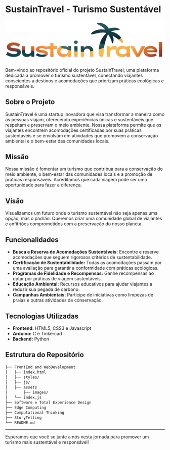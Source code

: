 # SustainTravel - Turismo Sustentável

<img src="https://github.com/murilloliveiraz/GlobalSolution/blob/main/FrontendAndWebDev/assets/images/Logo.png" alt="Logo">

Bem-vindo ao repositório oficial do projeto SustainTravel, uma plataforma dedicada a promover o turismo sustentável, conectando viajantes conscientes a destinos e acomodações que priorizam práticas ecológicas e responsáveis.

## Sobre o Projeto

SustainTravel é uma startup inovadora que visa transformar a maneira como as pessoas viajam, oferecendo experiências únicas e sustentáveis que respeitam e preservam o meio ambiente. Nossa plataforma permite que os viajantes encontrem acomodações certificadas por suas práticas sustentáveis e se envolvam em atividades que promovem a conservação ambiental e o bem-estar das comunidades locais.

## Missão

Nossa missão é fomentar um turismo que contribua para a conservação do meio ambiente, o bem-estar das comunidades locais e a promoção de práticas responsáveis. Acreditamos que cada viagem pode ser uma oportunidade para fazer a diferença.

## Visão

Visualizamos um futuro onde o turismo sustentável não seja apenas uma opção, mas o padrão. Queremos criar uma comunidade global de viajantes e anfitriões comprometidos com a preservação do nosso planeta.

## Funcionalidades

- **Busca e Reserva de Acomodações Sustentáveis:** Encontre e reserve acomodações que seguem rigorosos critérios de sustentabilidade.
- **Certificação de Sustentabilidade:** Todas as acomodações passam por uma avaliação para garantir a conformidade com práticas ecológicas.
- **Programas de Fidelidade e Recompensas:** Ganhe recompensas ao optar por práticas de viagem sustentáveis.
- **Educação Ambiental:** Recursos educativos para ajudar viajantes a reduzir sua pegada de carbono.
- **Campanhas Ambientais:** Participe de iniciativas como limpezas de praias e outras atividades de conservação.

## Tecnologias Utilizadas

- **Frontend:** HTML5, CSS3 e Javascript
- **Arduino:** C e Tinkercad
- **Backend:** Python

## Estrutura do Repositório

```
├── FrontEnd and WebDevelopment
│   ├── index.html
│   ├── styles/
│   ├── js/
│   ├── assets
│       ├── images/
│   └── index.js
├── Software e Total Experience Design
├── Edge Computing
├── Computational Thinking
├── StoryTelling
└── README.md
```

---

Esperamos que você se junte a nós nesta jornada para promover um turismo mais sustentável e responsável!
